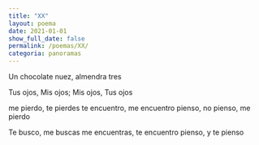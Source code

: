 ```yaml
---
title: "XX"
layout: poema
date: 2021-01-01
show_full_date: false
permalink: /poemas/XX/
categoria: panoramas
---
```

Un chocolate
nuez, almendra
tres

Tus ojos, Mis ojos; Mis ojos, Tus ojos

me pierdo, te pierdes
te encuentro, me encuentro
pienso, no pienso, me pierdo

Te busco, me buscas
me encuentras, te encuentro
pienso, y te pienso
